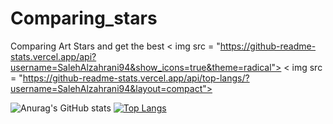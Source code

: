 # Comparing_stars
Comparing Art Stars and get the best 
< img src = "https://github-readme-stats.vercel.app/api?username=SalehAlzahrani94&show_icons=true&theme=radical">
< img src = "https://github-readme-stats.vercel.app/api/top-langs/?username=SalehAlzahrani94&layout=compact">

![Anurag's GitHub stats](https://github-readme-stats.vercel.app/api?username=SalehAlzahrani94&show_icons=true&theme=radical)
[![Top Langs](https://github-readme-stats.vercel.app/api/top-langs/?username=SalehAlzahrani94&layout=compact)](https://github.com/anuraghazra/github-readme-stats)
